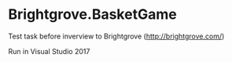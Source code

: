 # Brightgrove.BasketGame
Test task before inverview to Brightgrove (http://brightgrove.com/)

Run in Visual Studio 2017
